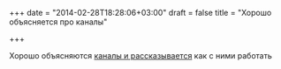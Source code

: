+++
date = "2014-02-28T18:28:06+03:00"
draft = false
title = "Хорошо объясняется про каналы"

+++

<p>Хорошо объясняются <a href="http://www.goinggo.net/2014/02/the-nature-of-channels-in-go.html">каналы и рассказывается</a> как с ними работать</p>

